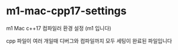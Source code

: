 # m1-mac-cpp17-settings
m1 Mac c++17 컴파일러 환경 설정 (m1 입니다)

cpp 파일이 여러 개일때 디버그와 컴파일까지 모두 세팅이 완료된 파일입니다
